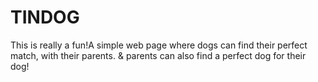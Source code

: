 # TINDOG
 This is really a fun!A simple web page where dogs can find their perfect match, with their parents. & parents can also find a perfect dog for their dog!
